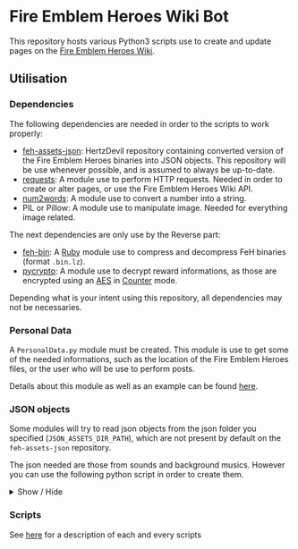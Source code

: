# Fire Emblem Heroes Wiki Bot
This repository hosts various Python3 scripts use to create and update pages on the [Fire Emblem Heroes Wiki](https://feheroes.fandom.com/wiki/).

## Utilisation
### Dependencies
The following dependencies are needed in order to the scripts to work properly:
- [feh-assets-json](https://github.com/HertzDevil/feh-assets-json): HertzDevil repository containing converted version of the Fire Emblem Heroes binaries into JSON objects. This repository will be use whenever possible, and is assumed to always be up-to-date.
- [requests](https://requests.readthedocs.io/en/master/user/install/#install): A module use to perform HTTP requests. Needed in order to create or alter pages, or use the Fire Emblem Heroes Wiki API.
- [num2words](https://pypi.org/project/num2words/): A module use to convert a number into a string.
- PIL or Pillow: A module use to manipulate image. Needed for everything image related.

The next dependencies are only use by the Reverse part:
- [feh-bin](https://rubygems.org/gems/feh-bin/versions/0.1.0): A [Ruby](https://www.ruby-lang.org/en/) module use to compress and decompress FeH binaries (format `.bin.lz`).
- [pycrypto](https://pypi.org/project/pycrypto/): A module use to decrypt reward informations, as those are encrypted using an [AES](https://en.wikipedia.org/wiki/Advanced_Encryption_Standard) in [Counter](https://en.wikipedia.org/wiki/Block_cipher_mode_of_operation#Counter_(CTR)) mode.

Depending what is your intent using this repository, all dependencies may not be necessaries.

### Personal Data
A `PersonalData.py` module must be created. This module is use to get some of the needed informations, such as the location of the Fire Emblem Heroes files, or the user who will be use to perform posts.

Details about this module as well as an example can be found [here](https://gitlab.com/pival1302/FehWikiBot/-/wikis/Modules#personal-data).

### JSON objects

Some modules will try to read json objects from the json folder you specified (`JSON_ASSETS_DIR_PATH`), which are not present by default on the `feh-assets-json` repository.

The json needed are those from sounds and background musics. However you can use the following python script in order to create them.

<details>
<summary>Show / Hide</summary>

```python
#! /usr/bin/env python3

from os import listdir
from os.path import isfile
from Reverse import reverseBGM, reverseSound
from util import BINLZ_ASSETS_DIR_PATH as BINLZ, JSON_ASSETS_DIR_PATH as JSON

path = BINLZ + '/Common/SRPG/StageBgm/'
for file in listdir(path):
    if isfile(path+file) and file[-7:] == '.bin.lz':
        try:
            with open(path.replace(BINLZ, JSON) + file[:-7] + '.json', 'x') as f:
                print(reverseBGM(file[:-7]), file=f)
        except FileExistsError:
            print(f"BGM file '{file[:-7]}.json' already exist")

path = BINLZ + '/Common/Sound/arc/'
for file in listdir(path):
    if isfile(path+file) and file[-7:] == '.bin.lz':
        try:
            with open(path.replace(BINLZ, JSON) + file[:-7] + '.json', 'x') as f:
                print(reverseSound(file[:-7]), file=f)
        except FileExistsError:
            print(f"Sound file '{file[:-7]}.json' already exist")
```

</details>

### Scripts

See [here](https://gitlab.com/pival1302/FehWikiBot/-/wikis/Modules) for a description of each and every scripts
